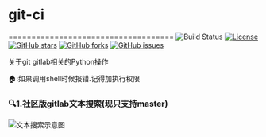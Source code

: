 
# git-ci
====================================
![Build Status](https://img.shields.io/badge/build-sucess-cccfff.svg?style=popout-square&colorA=006699)
[![License](https://img.shields.io/github/license/Forest10/ss-heroku)](https://img.shields.io/github/license/Forest10/ss-heroku)
[![GitHub stars](https://img.shields.io/github/stars/Forest10/git-ci)](https://github.com/Forest10/git-ci/stargazers)
[![GitHub forks](https://img.shields.io/github/forks/Forest10/git-ci)](https://github.com/Forest10/git-ci/network)
[![GitHub issues](https://img.shields.io/github/issues/Forest10/git-ci)](https://github.com/Forest10/git-ci/issues)

关于git gitlab相关的Python操作

🏠:如果调用shell时候报错.记得加执行权限


### 🔍1.社区版gitlab文本搜索(现只支持master)
![文本搜索示意图](http://public-img.forest10.com/github/git-cli/gitlab%E6%96%87%E6%9C%AC%E6%9F%A5%E6%89%BE.jpg)
